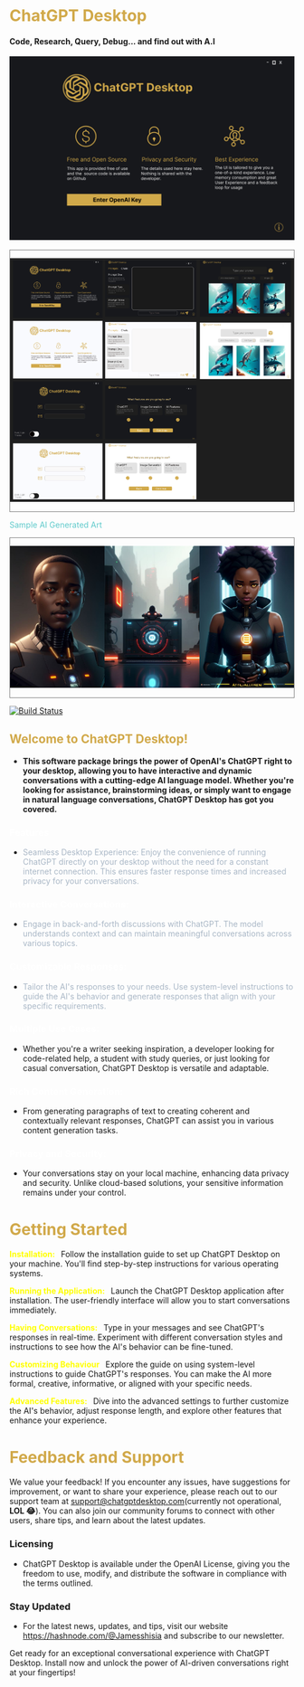 # <b style="color:#D1A94A">ChatGPT Desktop</b>
#### Code, Research, Query, Debug... and find out with A.I
<div>

![N|Solid](/Intro.png)

</div>

<div style="display:flex;justify-content:center;align-items:center;border:1px solid grey;padding:0 ">

![N|Solid](/Figma%20Design%20Concept.png)

</div>
<p style="color:#5ECACB">Sample AI Generated Art</p>
<div style="display:flex;justify-content:center;align-items:center;border:1px solid grey;padding:0 ">

![N|Solid](/src/main/resources/chat/gpt/chatgpt_desktop/mn.jpg)

![N|Solid](/src/main/resources/chat/gpt/chatgpt_desktop/computer.jpg)

![N|Solid](/src/main/resources/chat/gpt/chatgpt_desktop/woman.jpg)

</div>

[![Build Status](https://travis-ci.org/joemccann/dillinger.svg?branch=master)](https://travis-ci.org/joemccann/dillinger)

## **<b style='color:#D1A94A'>Welcome to ChatGPT Desktop!</b>**

- **This software package brings the power of OpenAI's ChatGPT right to your desktop, allowing you to have interactive and dynamic conversations with a cutting-edge AI language model. Whether you're looking for assistance, brainstorming ideas, or simply want to engage in natural language conversations, ChatGPT Desktop has got you covered.**

### <p style="color:white">Features</p>
- <p style="color:#A9B7C6" >Seamless Desktop Experience: Enjoy the convenience of running ChatGPT directly on your desktop without the need for a constant internet connection. This ensures faster response times and increased privacy for your conversations.
</p>

### <p style="color:white">Interactive Conversations:</p>
- <p style="color:#A9B7C6">Engage in back-and-forth discussions with ChatGPT. The model understands context and can maintain meaningful conversations across various topics.

### <p style="color:white">Customizable Responses:</p>
- <p style="color:#A9B7C6" >Tailor the AI's responses to your needs. Use system-level instructions to guide the AI's behavior and generate responses that align with your specific requirements.
</p>

 
### <p style="color:white">Multiple Use Cases:</p>
- Whether you're a writer seeking inspiration, a developer looking for code-related help, a student with study queries, or just looking for casual conversation, ChatGPT Desktop is versatile and adaptable.
 
### <p style="color:white">Rich Content Generation:</p>
- From generating paragraphs of text to creating coherent and contextually relevant responses, ChatGPT can assist you in various content generation tasks.


### <p style="color:white">Privacy and Security: </p>
- Your conversations stay on your local machine, enhancing data privacy and security. Unlike cloud-based solutions, your sensitive information remains under your control.

# <b style="color:#D1A94A">Getting Started</b>
**<b style="color:yellow">Installation: &nbsp;</b>** Follow the installation guide to set up ChatGPT Desktop on your machine. You'll find step-by-step instructions for various operating systems.

**<b style="color:yellow">Running the Application: &nbsp;</b>** Launch the ChatGPT Desktop application after installation. The user-friendly interface will allow you to start conversations immediately.

**<b style="color:yellow">Having Conversations: &nbsp;</b>** Type in your messages and see ChatGPT's responses in real-time. Experiment with different conversation styles and instructions to see how the AI's behavior can be fine-tuned.

**<b style="color:yellow">Customizing Behaviour &nbsp;</b>** Explore the guide on using system-level instructions to guide ChatGPT's responses. You can make the AI more formal, creative, informative, or aligned with your specific needs.

**<b style="color:yellow">Advanced Features: &nbsp;</b>** Dive into the advanced settings to further customize the AI's behavior, adjust response length, and explore other features that enhance your experience.

# <b style="color:#D1A94A">Feedback and Support</b>
We value your feedback! If you encounter any issues, have suggestions for improvement, or want to share your experience, please reach out to our support team at support@chatgptdesktop.com(currently not operational, **LOL 😂**). You can also join our community forums to connect with other users, share tips, and learn about the latest updates.

### Licensing
- ChatGPT Desktop is available under the OpenAI License, giving you the freedom to use, modify, and distribute the software in compliance with the terms outlined.

### Stay Updated
- For the latest news, updates, and tips, visit our website https://hashnode.com/@Jamesshisia and subscribe to our newsletter.

Get ready for an exceptional conversational experience with ChatGPT Desktop. Install now and unlock the power of AI-driven conversations right at your fingertips!